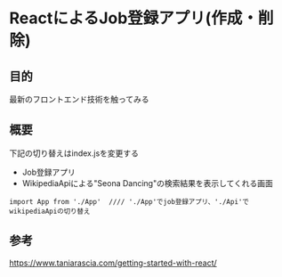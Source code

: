 # ReactによるJob登録アプリ(作成・削除)

## 目的
最新のフロントエンド技術を触ってみる

## 概要
下記の切り替えはindex.jsを変更する
* Job登録アプリ
* WikipediaApiによる"Seona Dancing"の検索結果を表示してくれる画面


```
import App from './App'  //// './App'でjob登録アプリ、'./Api'でwikipediaApiの切り替え
```

## 参考
https://www.taniarascia.com/getting-started-with-react/

